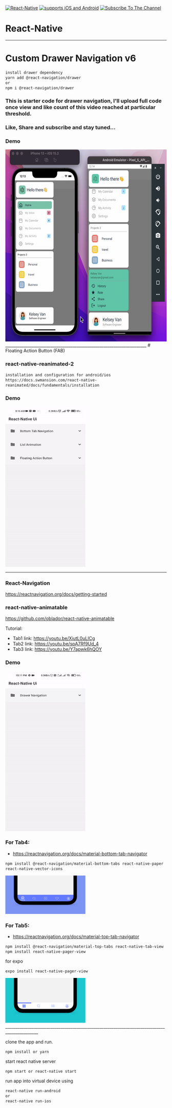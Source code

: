 [![React-Native](https://img.shields.io/badge/React%20Native-333.svg?style=for-the-badge&logo=react&labelColor=4630eb&logoWidth=30&logoColor=fff)](https://reactnative.dev/) [![supports iOS and Android](https://img.shields.io/badge/Getting%20Started-4630EB.svg?style=for-the-badge&labelColor=000)](https://reactnative.dev/docs/getting-started) [![Subscribe To The Channel](https://img.shields.io/badge/Subscribe-red.svg?style=for-the-badge&logo=youtube&labelColor=red&logoWidth=20&logoColor=fff)](https://www.youtube.com/channel/UCC6L3eilEVJhhqiAdepWcng)

# React-Native
_____________________________________________________________________
# Custom Drawer Navigation v6
```
install drawer dependency
yarn add @react-navigation/drawer
or
npm i @react-navigation/drawer
```
### This is starter code for drawer navigation, I'll upload full code once view and like count of this video reached at particular threshold.
### Like, Share and subscribe and stay tuned...

### Demo
<img src="/gif/drawer1.png" width="600" height="600" />
_____________________________________________________________________
# Floating Action Button (FAB)

### react-native-reanimated-2
```
installation and configuration for android/ios
https://docs.swmansion.com/react-native-reanimated/docs/fundamentals/installation
```
### Demo
<img src="/gif/FAB-demo.gif" width="250" height="500" />

_____________________________________________________________________
### React-Navigation
https://reactnavigation.org/docs/getting-started

### react-native-animatable
https://github.com/oblador/react-native-animatable

Tutorial:
* Tab1 link: https://youtu.be/XiutL0uLICg
* Tab2 link: https://youtu.be/spA7Rf9Ud_4
* Tab3 link: https://youtu.be/Y7apwk6hQOY

### Demo
<img src="/gif/anim-Tab.gif" width="250" height="500" />


### For Tab4:
* https://reactnavigation.org/docs/material-bottom-tab-navigator
```
npm install @react-navigation/material-bottom-tabs react-native-paper react-native-vector-icons
```
<img src="/gif/tab4.jpg" width="250" height="120" />

### For Tab5:
* https://reactnavigation.org/docs/material-top-tab-navigator
```
npm install @react-navigation/material-top-tabs react-native-tab-view
npm install react-native-pager-view
```
for expo
```
expo install react-native-pager-view
```

<img src="/gif/tab5.jpg" width="250" height="140" />
______________________________________________________________________________________________

clone the app and run.
```
npm install or yarn
```
start react native server
```
npm start or react-native start
```
run app into virtual device using
```
react-native run-android 
or
react-native run-ios
```
